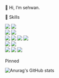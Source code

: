 👋 Hi, I’m sehwan.

💪 Skills
<div>
  <img src="https://img.shields.io/badge/Arduino-00979D?style=flat-square&logo=Arduino&logoColor=white"/>
  <img src="https://img.shields.io/badge/Raspberry Pi-A22846?style=flat-square&logo=Raspberry Pi&logoColor=white"/>
</div>
<div>
  <img src="https://img.shields.io/badge/Linux-FCC624?style=flat-square&logo=Linux&logoColor=white"/>
  <img src="https://img.shields.io/badge/Ubuntu-E95420?style=flat-square&logo=Ubuntu&logoColor=white"/>
</div>
<div>
  <img src="https://img.shields.io/badge/C-A8B9CC?style=flat-square&logo=C&logoColor=white"/>
  <img src="https://img.shields.io/badge/C++-00599C?style=flat-square&logo=C++&logoColor=white"/>
  <img src="https://img.shields.io/badge/Python-3776AB?style=flat-square&logo=Python&logoColor=white"/>
  <img src="https://img.shields.io/badge/JavaScript-F7DF1E?style=flat-square&logo=JavaScript&logoColor=white"/>
</div>
<div>
  <img src="https://img.shields.io/badge/LabView-FFDB00?style=flat-square&logo=LabView&logoColor=white"/>
  <img src="https://img.shields.io/badge/Altium Designer-A5915F?style=flat-square&logo=Altium Designer&logoColor=white"/>
</div>
<div>
  <img src="https://img.shields.io/badge/Docker-2496ED?style=flat-square&logo=Docker&logoColor=white"/>
  <img src="https://img.shields.io/badge/Apache Kafka-231F20?style=flat-square&logo=Apache Kafka&logoColor=white"/>
  <img src="https://img.shields.io/badge/Git-F05032?style=flat-square&logo=Git&logoColor=white"/>
</div>
<div>
  &nbsp
</div>
<div>
  Pinned
</div>

![Anurag's GitHub stats](https://github-readme-stats.vercel.app/api?username=csh44017&show_icons=true&theme=radical)
